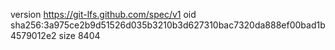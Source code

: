 version https://git-lfs.github.com/spec/v1
oid sha256:3a975ce2b9d51526d035b3210b3d627310bac7320da888ef00bad1b4579012e2
size 8404
